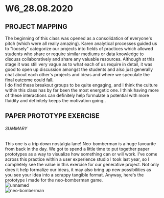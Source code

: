 # W6_28.08.2020

## PROJECT MAPPING

The beginning of this class was opened as a consolidation of everyone's pitch (which were all really amazing). Karen analytical processes guided us to "loosely" categorize our projects into fields of practices which allowed students who share or require similar mediums or data knowledge to discuss collaboratively and share any valuable resources. Although at this stage it was still very vague as to what each of us require in detail, it was good to open up discussion amongst the students and also just generally chat about each other's projects and ideas and where we speculate the final outcome could fall.
</br>
I do find these breakout groups to be quite engaging, and I think the culture within this class has by far been the most energetic one. I think having more of these interactions can definitely help formulate a potential with more fluidity and definitely keeps the motivation going..

## PAPER PROTOTYPE EXERCISE

###### SUMMARY
This one is a trip down nostalgia lane! Neo-bomberman is a huge favourite from back in the day. We got to spend a little time to put together paper prototypes as a way to visualize how something can or will work. I've come across this practice within a user experience studio I took last year, so I completely see the value in this exercise for our generative project. Not only does it help formalize our ideas, it may also bring up new possibilities as you see your idea into a scrappy tangible format. Anyway, here's the prototype i made for the neo-bomberman game.</br>
![unnamed](https://user-images.githubusercontent.com/68724434/92194757-cbd9f300-eeae-11ea-81f0-f5e32973d205.gif)<br/>
![neo-bomberman](https://user-images.githubusercontent.com/68724434/92194564-540bc880-eeae-11ea-9e4d-763b05feb168.gif)
